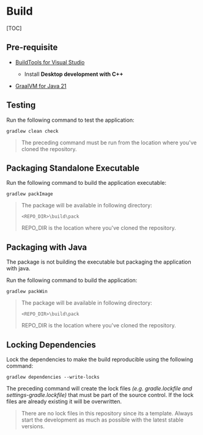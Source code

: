 # Build

[TOC]

## Pre-requisite

* [BuildTools for Visual Studio](https://visualstudio.microsoft.com/downloads/)
  * Install **Desktop development with C++**

* [GraalVM for Java 21](https://www.graalvm.org/downloads/)

## Testing

Run the following command to test the application:

```
gradlew clean check
```

> The preceding command must be run from the location where you've cloned the repository.

## Packaging Standalone Executable

Run the following command to build the application executable:

```
gradlew packImage
```

> The package will be available in following directory:
>
> ```
> <REPO_DIR>\build\pack
> ```
>
> REPO_DIR is the location where you've cloned the repository.

## Packaging with Java

The package is not building the executable but packaging the application with java.

Run the following command to build the application:

```
gradlew packWin
```

> The package will be available in following directory:
>
> ```
> <REPO_DIR>\build\pack
> ```
>
> REPO_DIR is the location where you've cloned the repository.

## Locking Dependencies

Lock the dependencies to make the build reproducible using the following command:

```
gradlew dependencies --write-locks
```

The preceding command will create the lock files *(e.g. gradle.lockfile and settings-gradle.lockfile)* that must be part of the source control. If the lock files are already existing it will be overwritten. 

> There are no lock files in this repository since its a template. Always start the development as much as possible with the latest stable versions.
